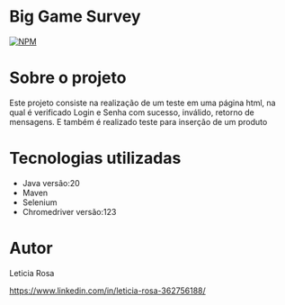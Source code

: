 # Big Game Survey 
[![NPM](https://img.shields.io/npm/l/react)](https://github.com/TitiRosa/TesteLogin/blob/main/LICENSE)

# Sobre o projeto

Este projeto consiste na realização de um teste em uma página html, na qual é verificado Login e Senha com sucesso, inválido, retorno de mensagens. E também é realizado teste para inserção de um produto

# Tecnologias utilizadas
- Java versão:20
- Maven
- Selenium
- Chromedriver versão:123

# Autor

Leticia Rosa

https://www.linkedin.com/in/leticia-rosa-362756188/
